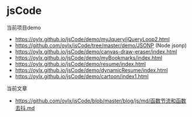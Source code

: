 # jsCode

当前项目demo

- https://oylx.github.io/jsCode/demo/myJquery/jQueryLoop2.html
- https://github.com/oylx/jsCode/tree/master/demo/JSONP           (Node jsonp)
- https://oylx.github.io/jsCode/demo/canvas-draw-eraser/index.html
- https://oylx.github.io/jsCode/demo/myBookmarks/index.html
- https://oylx.github.io/jsCode/demo/resume/index.html
- https://oylx.github.io/jsCode/demo/dynamicResume/index.html
- https://oylx.github.io/jsCode/demo/cartoon/index1.html



当前文章

- https://github.com/oylx/jsCode/blob/master/blog/js/md/函数节流和函数去抖.md